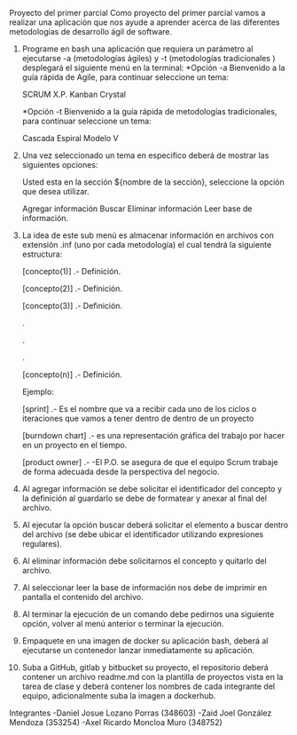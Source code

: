 Proyecto del primer parcial Como proyecto del primer parcial vamos a realizar una aplicación que nos ayude a aprender acerca de las diferentes metodologías de desarrollo ágil de software.

1. Programe en bash una aplicación que requiera un parámetro al ejecutarse -a (metodologías ágiles) y -t (metodologías tradicionales ) desplegará el siguiente menú en la terminal: 
    *Opción -a Bienvenido a la guía rápida de Agile, para continuar seleccione un tema:

    SCRUM
    X.P. 
    Kanban 
    Crystal

    *Opción -t Bienvenido a la guía rápida de metodologías tradicionales, para continuar seleccione un tema:

    Cascada 
    Espiral 
    Modelo V

2. Una vez seleccionado un tema en especifico deberá de mostrar las siguientes opciones:

    Usted esta en la sección ${nombre de la sección}, seleccione la opción que desea utilizar.

    Agregar información Buscar Eliminar información Leer base de información.

3. La idea de este sub menú es almacenar información en archivos con extensión .inf (uno por cada metodología) el cual tendrá la siguiente estructura:

    [concepto(1)] .- Definición.

    [concepto(2)] .- Definición.

    [concepto(3)] .- Definición.

    .

    .

    .

    [concepto(n)] .- Definición.

    Ejemplo:

    [sprint] .- Es el nombre que va a recibir cada uno de los ciclos o iteraciones que vamos a tener dentro de dentro de un proyecto

    [burndown chart] .- es una representación gráfica del trabajo por hacer en un proyecto en el tiempo.

    [product owner] .- -El P.O. se asegura de que el equipo Scrum trabaje de forma adecuada desde la perspectiva del negocio.

4. Al agregar información se debe solicitar el identificador del concepto y la definición al guardarlo se debe de formatear y anexar al final del archivo.

5. Al ejecutar la opción buscar deberá solicitar el elemento a buscar dentro del archivo (se debe ubicar el identificador utilizando expresiones regulares).

6. Al eliminar información debe solicitarnos el concepto y quitarlo del archivo.

7. Al seleccionar leer la base de información nos debe de imprimir en pantalla el contenido del archivo.

8. Al terminar la ejecución de un comando debe pedirnos una siguiente opción, volver al menú anterior o terminar la ejecución.

9. Empaquete en una imagen de docker su aplicación bash, deberá al ejecutarse un contenedor lanzar inmediatamente su aplicación.

10. Suba a GitHub, gitlab y bitbucket su proyecto, el repositorio deberá contener un archivo readme.md con la plantilla de proyectos vista en la tarea de clase y deberá contener los nombres de cada integrante del equipo, adicionalmente suba la imagen a dockerhub.

Integrantes -Daniel Josue Lozano Porras (348603) -Zaid Joel González Mendoza (353254) -Axel Ricardo Moncloa Muro (348752)
